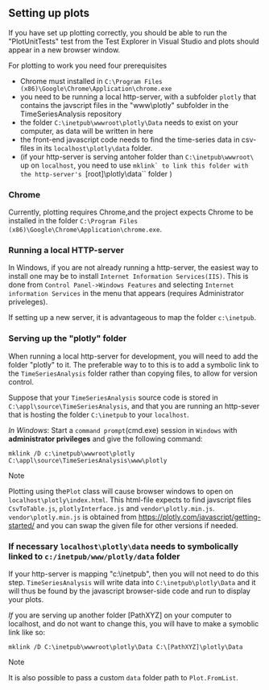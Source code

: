 ## Setting up plots

If you have set up plotting correctly, you should be able to run the "PlotUnitTests" test from the Test Explorer in Visual Studio and plots should appear in a new browser window.

For plotting to work you need four prerequisites
- Chrome must installed in ``C:\Program Files (x86)\Google\Chrome\Application\chrome.exe``
- you need to be running a local http-server, with a subfolder ``plotly`` that contains the javscript files in the "www\plotly" subfolder in the TimeSeriesAnalysis repository
- the folder ``C:\inetpub\wwwroot\plotly\Data`` needs to exist on your computer, as data will be written in here
- the front-end javascript code needs to find the time-series data in csv-files in its ``localhost\plotly\data`` folder.
- (if your http-server is serving antoher folder than ``C:\inetpub\wwwroot\`` up on ``localhost``, you need to use ``mklink` to link this folder with the http-server's ``[root]\plotly\data`` folder  )



### Chrome

Currently, plotting requires Chrome,and the project expects Chrome to be installed in the folder ``C:\Program Files (x86)\Google\Chrome\Application\chrome.exe``.

### Running a local HTTP-server

In Windows, if you are not already running a http-server, the easiest way to install one may be to install 
``Internet Information Services(IIS)``.
This is done from ``Control Panel->Windows Features`` and selecting ``Internet information Services`` in the menu that appears (requires Administrator priveleges).

If setting up a new server, it is advantageous to map the folder ``c:\inetpub``.


### Serving up the "plotly" folder

When running a local http-server for development, you will need to add the folder "plotly" to it. 
The preferable way to to this is to add a symbolic link to the ``TimeSeriesAnalysis`` folder rather than copying files, to allow for version control. 

Suppose that your ``TimeSeriesAnalysis`` source code is stored in ``C:\appl\source\TimeSeriesAnalysis``, and that you are running an http-sever that is hosting 
the folder ``C:\inetpub`` to your ``localhost``. 

*In Windows*: Start a ``command prompt``(cmd.exe) session in ``Windows`` with **administrator privileges** and give the following command:

``mklink /D c:\inetpub\wwwroot\plotly C:\appl\source\TimeSeriesAnalysis\www\plotly``

> [!Note]
> Plotting using the``Plot`` class will cause browser windows to open on ``localhost\plotly\index.html``. This html-file expects to find javscript files
``CsvToTable.js``, ``plotlyInterface.js`` and ``vendor\plotly.min.js``. ``vendor\plotly.min.js`` is obtained from https://plotly.com/javascript/getting-started/
and you can swap the given file for other versions if needed.


### If necessary ``localhost\plotly\data`` needs to symbolically linked to  ``c:/inetpub/www/plotly/data`` folder

If your http-server is mapping "c:\inetpub", then you will not need to do this step. 
``TimeSeriesAnalysis`` will write data into ``C:\inetpub\plotly\Data`` and it will thus be 
found by the javascript browser-side code and run to display your plots.

*If* you are serving up another folder [PathXYZ] on your computer to localhost, and do not want to change this,
you will have to make a symoblic link like so: 

``mklink /D C:\inetpub\wwwroot\plotly\Data C:\[PathXYZ]\plotly\Data``

> [!Note]
> It is also possible to pass a custom ``data`` folder path to ``Plot.FromList``.  